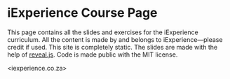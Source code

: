 # iExperience Course Page

This page contains all the slides and exercises for the iExperience curriculum. All the content is made by and belongs to iExperience—please credit if used. This site is completely static. The slides are made with the help of [reveal.js](https://github.com/hakimel/reveal.js). Code is made public with the MIT license.  

<iexperience.co.za>
